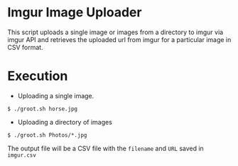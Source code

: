 # Imgur Image Uploader

This script uploads a single image or images from a directory to imgur via imgur API and retrieves the uploaded url from imgur for a particular image in CSV format.

Execution
=========

* Uploading a single image.
```
$ ./groot.sh horse.jpg
```

* Uploading a directory of images
```
$ ./groot.sh Photos/*.jpg
```

The output file will be a CSV file with the `filename` and `URL` saved in `imgur.csv`
